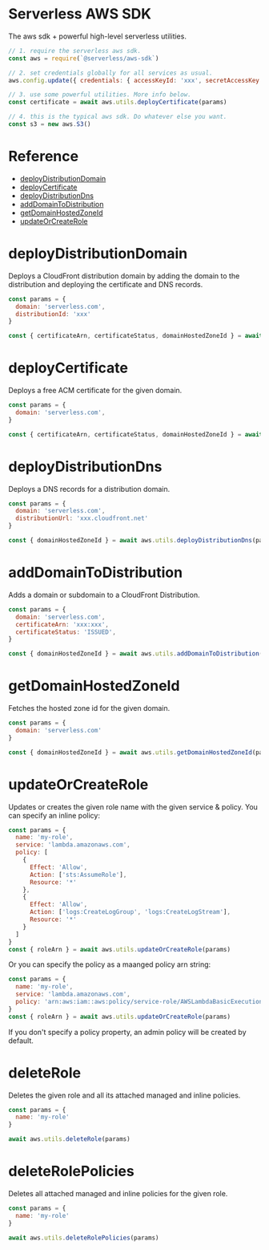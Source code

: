 # Serverless AWS SDK
The aws sdk + powerful high-level serverless utilities.

```js
// 1. require the serverless aws sdk.
const aws = require(`@serverless/aws-sdk`)

// 2. set credentials globally for all services as usual.
aws.config.update({ credentials: { accessKeyId: 'xxx', secretAccessKey: 'xxx' }, region: 'us-east-1' })

// 3. use some powerful utilities. More info below.
const certificate = await aws.utils.deployCertificate(params)

// 4. this is the typical aws sdk. Do whatever else you want.
const s3 = new aws.S3()

```

# Reference

- [deployDistributionDomain](#deployDistributionDomain)
- [deployCertificate](#deployCertificate)
- [deployDistributionDns](#deployDistributionDns)
- [addDomainToDistribution](#addDomainToDistribution)
- [getDomainHostedZoneId](#getDomainHostedZoneId)
- [updateOrCreateRole](#updateOrCreateRole)

# deployDistributionDomain

Deploys a CloudFront distribution domain by adding the domain to the distribution and deploying the certificate and DNS records.

```js
const params = {
  domain: 'serverless.com',
  distributionId: 'xxx'
}

const { certificateArn, certificateStatus, domainHostedZoneId } = await aws.utils.deployDistributionDomain(params)
```

# deployCertificate

Deploys a free ACM certificate for the given domain.

```js
const params = {
  domain: 'serverless.com',
}

const { certificateArn, certificateStatus, domainHostedZoneId } = await aws.utils.deployCertificate(params)
```

# deployDistributionDns

Deploys a DNS records for a distribution domain.

```js
const params = {
  domain: 'serverless.com',
  distributionUrl: 'xxx.cloudfront.net'
}

const { domainHostedZoneId } = await aws.utils.deployDistributionDns(params)
```

# addDomainToDistribution

Adds a domain or subdomain to a CloudFront Distribution.

```js
const params = {
  domain: 'serverless.com',
  certificateArn: 'xxx:xxx',
  certificateStatus: 'ISSUED',
}

const { domainHostedZoneId } = await aws.utils.addDomainToDistribution(params)
```

# getDomainHostedZoneId

Fetches the hosted zone id for the given domain.

```js
const params = {
  domain: 'serverless.com'
}

const { domainHostedZoneId } = await aws.utils.getDomainHostedZoneId(params)
```

# updateOrCreateRole

Updates or creates the given role name with the given service & policy. You can specify an inline policy:

```js
const params = {
  name: 'my-role',
  service: 'lambda.amazonaws.com',
  policy: [
    {
      Effect: 'Allow',
      Action: ['sts:AssumeRole'],
      Resource: '*'
    },
    {
      Effect: 'Allow',
      Action: ['logs:CreateLogGroup', 'logs:CreateLogStream'],
      Resource: '*'
    }
  ]
}
const { roleArn } = await aws.utils.updateOrCreateRole(params)
```

Or you can specify the policy as a maanged policy arn string:

```js
const params = {
  name: 'my-role',
  service: 'lambda.amazonaws.com',
  policy: 'arn:aws:iam::aws:policy/service-role/AWSLambdaBasicExecutionRole'
}
const { roleArn } = await aws.utils.updateOrCreateRole(params)
```

If you don't specify a policy property, an admin policy will be created by default.

# deleteRole

Deletes the given role and all its attached managed and inline policies.

```js
const params = {
  name: 'my-role'
}

await aws.utils.deleteRole(params)
```

# deleteRolePolicies

Deletes all attached managed and inline policies for the given role.

```js
const params = {
  name: 'my-role'
}

await aws.utils.deleteRolePolicies(params)
```